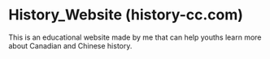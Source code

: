 # History_Website (history-cc.com)

This is an educational website made by me that can help youths learn more about Canadian and Chinese history.
